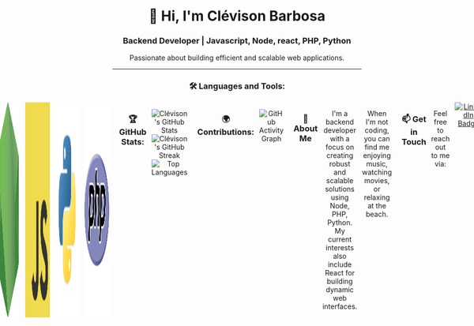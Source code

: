 <div align="center">

# 👋 Hi, I'm **Clévison Barbosa**

### Backend Developer | Javascript, Node, react, PHP, Python

Passionate about building efficient and scalable web applications.

---

### 🛠️ Languages and Tools:

<div style="display: flex; justify-content: center; gap: 10px;">

<img src="https://raw.githubusercontent.com/github/explore/80688e429a7d4ef2fca1e82350fe8e3517d3494d/topics/react/react.png" width="50" alt="react"/>

 <img src="https://raw.githubusercontent.com/github/explore/80688e429a7d4ef2fca1e82350fe8e3517d3494d/topics/nodejs/nodejs.png" width="50" alt="node"/>

  <img src="https://raw.githubusercontent.com/github/explore/80688e429a7d4ef2fca1e82350fe8e3517d3494d/topics/javascript/javascript.png" width="50" alt="Javascript"/>
  
  <img src="https://raw.githubusercontent.com/github/explore/80688e429a7d4ef2fca1e82350fe8e3517d3494d/topics/python/python.png" width="50" alt="Python"/>

  <img src="https://raw.githubusercontent.com/github/explore/80688e429a7d4ef2fca1e82350fe8e3517d3494d/topics/php/php.png" width="50" alt="PHP"/>

---

### 🏆 GitHub Stats:

<p align="center">
  <img src="https://github-readme-stats.vercel.app/api?username=clevisonbarbosa&show_icons=true&theme=tokyonight&hide_border=true" alt="Clévison's GitHub Stats" />
  <img src="https://github-readme-streak-stats.herokuapp.com/?user=clevisonbarbosa&theme=tokyonight&hide_border=true" alt="Clévison's GitHub Streak" />
  <img src="https://github-readme-stats.vercel.app/api/top-langs/?username=clevisonbarbosa&layout=compact&theme=tokyonight&hide_border=true" alt="Top Languages"/>
</p>

---

### 🌍 Contributions:

![GitHub Activity Graph](https://github-readme-activity-graph.vercel.app/graph?username=clevisonbarbosa&theme=tokyonight)

---

### 🚀 About Me

I'm a backend developer with a focus on creating robust and scalable solutions using Node, PHP, Python. My current interests also include React for building dynamic web interfaces.

When I'm not coding, you can find me enjoying music, watching movies, or relaxing at the beach.

---

### 📫 Get in Touch

Feel free to reach out to me via:

<a href="https://www.linkedin.com/in/clévison-barbosa-9b1803203/">
  <img src="https://img.shields.io/badge/-LinkedIn-0077B5?style=for-the-badge&logo=Linkedin&logoColor=white" alt="LinkedIn Badge"/>
</a>
<a href="mailto:barbosaclevison@gmail.com">
  <img src="https://img.shields.io/badge/Gmail-D14836?style=for-the-badge&logo=gmail&logoColor=white" alt="Gmail Badge"/>
</a>

</div>


